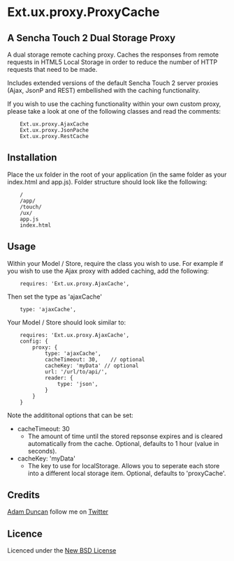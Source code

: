 # Ext.ux.proxy.ProxyCache
## A Sencha Touch 2 Dual Storage Proxy

A dual storage remote caching proxy. Caches the responses from remote requests in HTML5 Local Storage in order to reduce the number of HTTP requests that need to be made.

Includes extended versions of the default Sencha Touch 2 server proxies (Ajax, JsonP and REST) embellished with the caching functionality.

If you wish to use the caching functionality within your own custom proxy, please take a look at one of the following classes and read the comments:
		
		Ext.ux.proxy.AjaxCache
		Ext.ux.proxy.JsonPache
		Ext.ux.proxy.RestCache

## Installation

Place the ux folder in the root of your application (in the same folder as your index.html and app.js).
Folder structure should look like the following:

		/
		/app/
		/touch/
		/ux/
		app.js
		index.html

## Usage

Within your Model / Store, require the class you wish to use.
For example if you wish to use the Ajax proxy with added caching, add the following:

		requires: 'Ext.ux.proxy.AjaxCache',

Then set the type as 'ajaxCache'
	
		type: 'ajaxCache',    

Your Model / Store should look similar to:

		requires: 'Ext.ux.proxy.AjaxCache',
		config:	{
			proxy: {
				type: 'ajaxCache',
				cacheTimeout: 30,	 // optional
				cacheKey: 'myData' // optional
				url: '/url/to/api/',
				reader: {
					type: 'json',
				}
			}
		}

Note the addititonal options that can be set:

* cacheTimeout: 30
	*	The amount of time until the stored repsonse expires and is cleared automatically from the cache. Optional, defaults to 1 hour (value in seconds).
* cacheKey: 'myData'
	*	The key to use for localStorage. Allows you to seperate each store into a different local storage item. Optional, defaults to 'proxyCache'.

## Credits

[Adam Duncan](https://github.com/aduncan88) follow me on [Twitter](http://twitter.com/ajduncan88)

## Licence
Licenced under the [New BSD License](http://opensource.org/licenses/bsd-license.php)